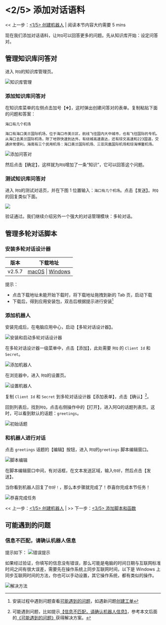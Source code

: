 <!-- markup:blank-line -->
# <2/5> 添加对话语料

<< 上一步：[<1/5> 创建机器人](/products/chatbot-platform/tutorials/1-create-bot.html) | <i class="glyphicon glyphicon-time"></i>阅读本节内容大约需要 5 mins <!-- markup:skip-line -->

现在我们添加对话语料，让`阿Q`可以回答更多的问题。先从知识库开始：设定问答对。

## 管理知识库问答对

进入 `阿Q`的知识库管理页。

![知识库管理](../../../images/assets/screenshot_20230503094831.png)

### 添加知识库问答对

在知识库菜单的左侧点击加号【➕】，这时弹出创建问答对的表单。复制粘贴下面的问题和答案：

```问题
海口有几个机场
```

```答案
海口有海口美兰国际机场，位于海口市美兰区，航线飞往国内大中城市，也有飞往国际的专机。从海口去美兰国际机场，除了地铁快速到达外，有绕城高速直达，还有琼文高速和223国道，交通非常便利。海南有三个民用机场：海口美兰国际机场、三亚凤凰国际机场和琼海博鳌机场。
```

![添加问答对](../../../images/products/platform/screenshot-20210913-201656.png)

然后点击【确定】，这样就为`阿Q`增加了一条“知识”，它可以回答这个问题。

### 测试知识库问答对

进入 `阿Q`的测试对话页，并在下图 1 位置输入：`海口有几个机场`。点击【发送】。`阿Q` 的回复类似下面。

![](../../../images/assets/screenshot_20230503095143.png)

验证通过。我们继续介绍另外一个强大的对话管理模块：多轮对话。

## 管理多轮对话脚本

### 安装多轮对话设计器



| 版本   | 下载地址                                                                                                                                                                         |
| -----  | ---------------------------------------------------------------------------------------------------------------------------------------------------------------------------- |
| v2.5.7 | [macOS](http://cdndownload2.chatopera.com/installation%2Fcde%2F%E5%A4%9A%E8%BD%AE%E5%AF%B9%E8%AF%9D%E8%AE%BE%E8%AE%A1%E5%99%A8-2.5.7.dmg) \| [Windows](http://cdndownload2.chatopera.com/installation%2Fcde%2F%E5%A4%9A%E8%BD%AE%E5%AF%B9%E8%AF%9D%E8%AE%BE%E8%AE%A1%E5%99%A8-2.5.7.exe) |
<!-- markup:table-caption 多轮对话设计器下载地址 -->

提示：

* 点击下载地址未能开始下载时，将下载地址拖拽到新的 Tab 页，启动下载
* 下载后，得到应用安装包，双击后根据提示进行安装[^install-cde]

### 添加机器人

安装完成后，在电脑应用中心，启动【多轮对话设计器】。

![安装和启动多轮对话设计器](../../../images/products/platform/screenshot-20210913-192350.png)

在多轮对话设计器一级菜单中，点击【添加】，此处需要 `阿Q` 的 `Client Id` 和 `Secret`。

![添加机器人](../../../images/products/platform/screenshot-20210913-192631.png)

在浏览器中，进入 `阿Q`的设置页。

![设置机器人](../../../images/assets/screenshot_20230503095620.png)

复制 `Client Id` 和 `Secret` 到多轮对话设计器【添加表单】，点击【确认】[^help1]。

回到列表后，找到`阿Q`，点击右侧操作中的【打开】，进入阿Q的话题列表页。这时，可以看到默认的话题：`greetings`。

![初始话题](../../../images/assets/screenshot_20230503100156.png)

### 和机器人进行对话

点击 `greetings` 话题的【编辑】按钮，进入 `阿Q`的`greetings` 脚本编辑窗口。

![脚本编辑](../../../images/products/platform/screenshot-20210913-195806.png)

在脚本编辑窗口中间，有对话框，在文本发送区域，输入`你好`，然后点击【发送】。

当你看到机器人回复了`你好！`，那么本步骤就完成了！恭喜你完成本节任务！

![恭喜完成任务](../../../images/products/platform/congr-20210913-195053.png) 

<< 上一步：[<1/5> 创建机器人](/products/chatbot-platform/tutorials/1-create-bot.html) | >> 下一步：[<3/5> 添加脚本和函数](/products/chatbot-platform/tutorials/3-add-scripts-function.html)

## 可能遇到的问题

### 信息不匹配，请确认机器人信息

提示如下：
![错误提示](../../../images/products/platform/screenshot-20210913-193815.png)

如果经过验证，你填写的信息没有错误，那么可能是电脑的时间日期与互联网标准时间之间有很大误差，需要先在操作系统上同步互联网时间，以下是 Windows 上同步互联网时间的方法，你也可以手动设置，其它操作系统，都有类似的操作。

![解决方法](../../../images/products/platform/screenshot-20210913-193617.png)


[^help1]: 可能遇到问题，比如提示[【信息不匹配，请确认机器人信息】](#信息不匹配请确认机器人信息)，参考本文后面的[《可能遇到的问题》](#可能遇到的问题)获得解决方案。
[^install-cde]: 安装过程中遇到问题查看[可能遇到的问题](https://docs.chatopera.com/products/chatbot-platform/howto-guides/convs/cde-install.html#%E5%8F%AF%E8%83%BD%E9%81%87%E5%88%B0%E7%9A%84%E9%97%AE%E9%A2%98)，如遇新问题[创建工单](https://github.com/chatopera/docs/issues)